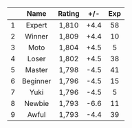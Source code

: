| |Name|Rating|+/-|Exp|
|-|:--:|:----:|:-:|:-:|
|1|Expert|1,810|+4.4|58|
|2|Winner|1,809|+4.4|10|
|3|Moto|1,804|+4.5|5|
|4|Loser|1,802|+4.5|38|
|5|Master|1,798|-4.5|41|
|6|Beginner|1,796|-4.5|15|
|7|Yuki|1,796|-4.5|5|
|8|Newbie|1,793|-6.6|11|
|9|Awful|1,793|-4.4|39|
